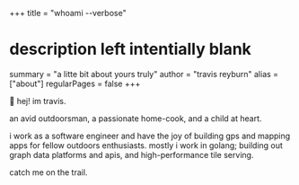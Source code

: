 +++
title = "whoami --verbose"
# description left intentially blank
summary = "a litte bit about yours truly"
author = "travis reyburn"
alias = ["about"]
regularPages = false
+++

🤘 hej! im travis.

an avid outdoorsman, a passionate home-cook, and a child at heart.

i work as a software engineer and have the joy of building gps and mapping apps for fellow outdoors enthusiasts. mostly i work in golang; building out graph data platforms and apis, and high-performance tile serving.

catch me on the trail.